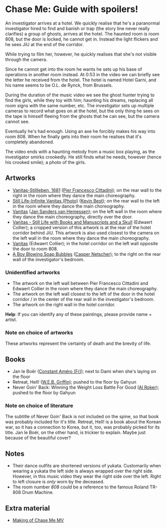 # Chase Me: Guide with spoilers!

An investigator arrives at a hotel. We quickly realise that he's
a paranormal investigator hired to find and banish or trap
(the story line never really clarifies) a group of ghosts, arrives at the hotel.
The haunted room is room 808, but the door is locked, he cannot get in.
Instead the light flickers and he sees JiU at the end of the corridor.

While trying to film her, however, he quickly realises that she's not visible through the camera.

Since he cannot get into the room he wants he sets up his base of operations in another room instead.
At 0:53 in the video we can briefly see the letter he received from the hotel.
The hotel is named Hotel Garni, and his name seems to be O.L. de Rynck, from Brussels.

During the duration of the music video we see the ghost hunter
trying to find the girls, while they toy with him; haunting his dreams,
replacing all room signs with the same number, etc.
The investigator sets up multiple cameras to record what goes on at the hotel,
but the only thing he sees on the tape is himself fleeing from the ghosts that he can see,
but the camera cannot see.

Eventually he's had enough. Using an axe he forcibly makes his way into room 808.
When he finally gets into their room he realises that it's completely abandoned.

The video ends with a haunting melody from a music box playing, as the investigator
smirks crookedly.  He still finds what he needs, however (hence his crooked smile);
a photo of the girls.

## Artworks

* [Vanitas-Stillleben, 1681](https://www.artnet.com/artists/pier-francesco-cittadini/a-vanitas-still-life-with-violin-collaboration-mI-GFNRcMBJHYvGjcTy9ug2) ([Pier Francesco Cittadini](https://en.wikipedia.org/wiki/Pierfrancesco_Cittadini)); on the rear wall to the right in the room where they dance the main choreography.
* [Still Life-Infinite Vanitas (Photo)](https://www.flickr.com/photos/kevsyd/5566316575) ([Kevin Best](https://www.flickr.com/photos/kevsyd/)); on the rear wall to the left in the room where they dance the main choreography.
* [Vanitas](https://www.wikiart.org/en/jan-van-hemessen/vanit) ([Jan Sanders van Hemessen](https://en.wikipedia.org/wiki/Jan_Sanders_van_Hemessen)); on the left wall in the room where they dance the main choreography, directly over the door.
* [Vanitas - Still Life with Books and Manuscripts and a Skull](https://artsandculture.google.com/asset/vanitas-still-life-with-books-and-manuscripts-and-a-skull/DwF8UvX5vRxoAw) (Edwaert Collier); a cropped version of this artwork is at the rear of the hotel corridor behind JiU. This artwork is also used closest to the camera on the left wall in the room where they dance the main choreography.
* [Vanitas](https://prints.denverartmuseum.org/detail/506935/collier-a-vanitas-1669) (Edwaert Collier); in the hotel corridor on the left wall opposite the door to room 808.
* [A Boy Blowing Soap Bubbles](https://commons.wikimedia.org/wiki/File:Caspar_Netscher_-_A_boy_blowing_soap_bubbles.jpg) ([Casper Netscher](https://en.wikipedia.org/wiki/Caspar_Netscher)); to the right on the rear wall of the investigator's bedroom.


### Unidentified artworks

* The artwork on the left wall between Pier Francesco Cittadini and Edwaert Collier in the room where they dance the main choreography.
* The artwork on the left wall closest to the left of the door in the hotel corridor / in the center of the rear wall in the investigator's bedroom.
* The artwork on the right wall in the hotel corridor.

**Help**: If you can identify any of these paintings, please provide name + artist.


### Note on choice of artworks

These artworks represent the certainty of death and the brevity of life.

## Books

* Jan le Boër ([Constant Améro (Fr)](https://fr.wikipedia.org/wiki/Constant_Am%C3%A9ro)); next to Dami when she's laying on the floor
* Retreat, Hell! ([W.E.B. Griffin](https://en.wikipedia.org/wiki/W._E._B._Griffin)); pushed to the floor by Gahyun
* Never Goin' Back: Winning the Weight Loss Battle For Good ([Al Roker](https://en.wikipedia.org/wiki/Al_Roker)); pushed to the floor by Gahyun

### Note on choice of literature

The subtitle of Never Goin' Back is not included on the spine,
so that book was probably included for it's title.
Retreat, Hell! is a book about the Korean war, so it has a connection
to Korea, but it, too, was probably picked for its title.
Jan le Boër, on the other hand, is trickier to explain. Maybe just because of the beautiful cover?

## Notes

* Their dance outfits are shortened versions of yukata.
  Customarily when wearing a yukata the left side is always
  wrapped over the right side. However, in this music video they wear the right side over the left.
  Right to left closure is *only* worn by the deceased.
* The room number *808* could be a reference to the famous Roland TR-808 Drum Machine.

## Extra material

* [Making of Chase Me MV](https://www.youtube.com/watch?v=uIzbI0zv5F4)
